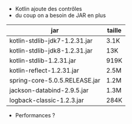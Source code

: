 
* Kotlin ajoute des contrôles
* du coup on a besoin de JAR en plus

| jar                           |taille|
|-------------------------------|------|
| kotlin-stdlib-jdk7-1.2.31.jar | 3.1K |
| kotlin-stdlib-jdk8-1.2.31.jar |  13K |
| kotlin-stdlib-1.2.31.jar      | 919K |
| kotlin-reflect-1.2.31.jar     | 2.5M |
| spring-core-5.0.5.RELEASE.jar | 1.2M | 
| jackson-databind-2.9.5.jar    | 1.3M | 
| logback-classic-1.2.3.jar     | 284K | 

* Performances ?
